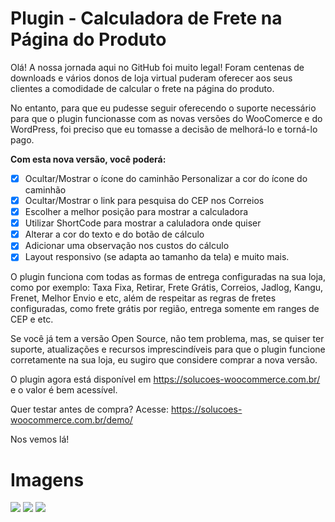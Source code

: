 # Plugin - Calculadora de Frete na Página do Produto

Olá!
A nossa jornada aqui no GitHub foi muito legal! Foram centenas de downloads e vários donos de loja virtual puderam oferecer aos seus clientes a comodidade de calcular o frete na página do produto.

No entanto, para que eu pudesse seguir oferecendo o suporte necessário para que o plugin funcionasse com as novas versões do WooComerce e do WordPress, foi preciso que eu tomasse a decisão de melhorá-lo e torná-lo pago.

**Com esta nova versão, você poderá:**

 - [x] Ocultar/Mostrar o ícone do caminhão  Personalizar a cor do ícone do caminhão  
 - [x] Ocultar/Mostrar o link para pesquisa do CEP nos Correios 
 - [x] Escolher a melhor posição para mostrar a calculadora
 - [x] Utilizar ShortCode para mostrar a caluladora onde quiser 
 - [x] Alterar a cor do texto e do botão de cálculo
 - [x] Adicionar uma observação nos custos do cálculo
 - [x] Layout responsivo (se adapta ao tamanho da tela) e muito mais.

O plugin funciona com todas as formas de entrega configuradas na sua loja, como por exemplo: Taxa Fixa, Retirar, Frete Grátis, Correios, Jadlog, Kangu, Frenet, Melhor Envio e etc, além de respeitar as regras de fretes configuradas, como frete grátis por região, entrega somente em ranges de CEP e etc.

Se você já tem a versão Open Source, não tem problema, mas, se quiser ter suporte, atualizações e recursos imprescindíveis para que o plugin funcione corretamente na sua loja, eu sugiro que considere comprar a nova versão.


O plugin agora está disponível em https://solucoes-woocommerce.com.br/ e o valor é bem acessível.

Quer testar antes de compra? Acesse: https://solucoes-woocommerce.com.br/demo/


Nos vemos lá! 


# Imagens

![](https://solucoes-woocommerce.com.br/assets/images/w4.png?raw=true)
![](https://solucoes-woocommerce.com.br/assets/images/w3.png?raw=true)
![](https://solucoes-woocommerce.com.br/assets/images/w1.png?raw=true)
